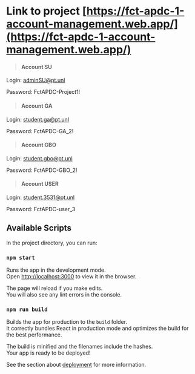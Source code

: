 # Link to project [https://fct-apdc-1-account-management.web.app/](https://fct-apdc-1-account-management.web.app/)

> #### Account SU

Login: 
adminSU@pt.unl

Password:
FctAPDC-Project1!


> #### Account GA

Login: 
student.ga@pt.unl

Password:
FctAPDC-GA_2!


> #### Account GBO

Login: 
student.gbo@pt.unl

Password:
FctAPDC-GBO_2!


> #### Account USER

Login: 
student.3531@pt.unl

Password:
FctAPDC-user_3


## Available Scripts

In the project directory, you can run:

### `npm start`

Runs the app in the development mode.\
Open [http://localhost:3000](http://localhost:3000) to view it in the browser.

The page will reload if you make edits.\
You will also see any lint errors in the console.

### `npm run build`

Builds the app for production to the `build` folder.\
It correctly bundles React in production mode and optimizes the build for the best performance.

The build is minified and the filenames include the hashes.\
Your app is ready to be deployed!

See the section about [deployment](https://facebook.github.io/create-react-app/docs/deployment) for more information.
